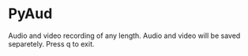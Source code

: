 # PyAud
Audio and video recording of any length.
Audio and video will be saved separetely.
Press q to exit.
